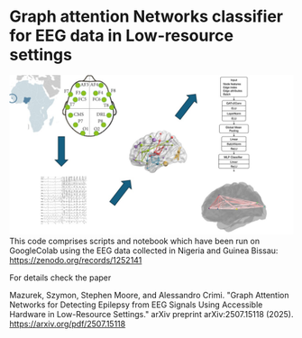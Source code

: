 # Graph attention Networks classifier for EEG data in Low-resource settings


![Alt text](https://github.com/alecrimi/eeg_nigeria_guinea/blob/main/grabs.jpg)
This code comprises scripts and notebook which have been run on GoogleColab using the EEG data collected in Nigeria and Guinea Bissau: https://zenodo.org/records/1252141

For details check the paper 

Mazurek, Szymon, Stephen Moore, and Alessandro Crimi. "Graph Attention Networks for Detecting Epilepsy from EEG Signals Using Accessible Hardware in Low-Resource Settings." arXiv preprint arXiv:2507.15118 (2025).
https://arxiv.org/pdf/2507.15118
